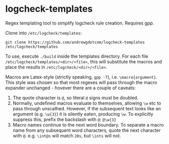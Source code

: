 # logcheck-templates
Regex templating tool to simplify logcheck rule creation. Requires gpp.

Clone into `/etc/logcheck/templates`:

    git clone https://github.com/andrewgdotcom/logcheck-templates /etc/logcheck/templates

To use, execute `./build` inside the templates directory.
For each file `/etc/logcheck/templates/<dir>/<file>`, this will substitute
the macros and place the results in `/etc/logcheck/<dir>/<file>`.

Macros are Latex-style (strictly speaking, `gpp -T`), i.e. `\macro{argument}`.
This style was chosen so that most regexes will pass through the macro
expander unchanged - hovever there are a couple of caveats:

1. The quote character is `@`, so literal `@` signs must be doubled.
2. Normally, undefined macros evaluate to themselves, allowing `\w` etc to 
    pass through unscathed. However, if the subsequent text looks like an
    argument (e.g. `\w{3}`) it is silently eaten, producing `\w`.
    To explicitly suppress this, prefix the backslash with `@`: `@\w{3}`
3. Macro names continue to the next word boundary. To separate a macro name
    from any subsequent word characters, quote the next character with `@`.
    e.g. `\int@s` will match `20s`, but `\ints` will not.

